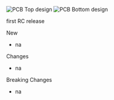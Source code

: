 ![PCB Top design](https://github.com/<<repo_name>>/releases/download/<<tag>>/<<project_name>>_<<version>>_PCB_Top.png)
![PCB Bottom design](https://github.com/<<repo_name>>/releases/download/<<tag>>/<<project_name>>_<<version>>_PCB_Bottom.png)

first RC release

New
* na

Changes
* na

Breaking Changes
* na


